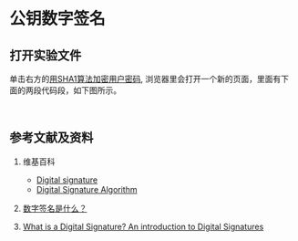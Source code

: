 # 公钥数字签名

## 打开实验文件

单击右方的[用SHA1算法加密用户密码](https://codepen.io/quanbinn/pen/OJMxbwR), 浏览器里会打开一个新的页面，里面有下面的两段代码段，如下图所示。

```html

```

```javascript

```

## 参考文献及资料

1. 维基百科
	- [Digital signature](https://en.wikipedia.org/wiki/Digital_signature) 
	- [Digital Signature Algorithm](https://en.wikipedia.org/wiki/Digital_Signature_Algorithm)

2. [数字签名是什么？](https://www.ruanyifeng.com/blog/2011/08/what_is_a_digital_signature.html)

3. [What is a Digital Signature? An introduction to Digital Signatures](http://www.youdzone.com/signature.html)







